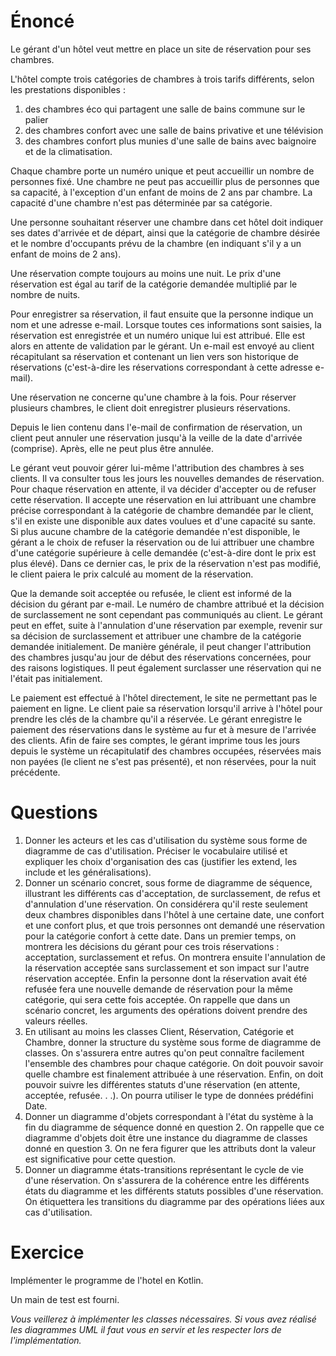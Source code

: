 # Énoncé

Le gérant d'un hôtel veut mettre en place un site de réservation pour ses chambres.   

L'hôtel compte trois catégories de chambres à trois tarifs différents, selon les prestations disponibles : 
1. des chambres éco qui partagent une salle de bains commune sur le palier
2. des chambres confort avec une salle de bains privative et une télévision 
3. des chambres confort plus munies d'une salle de bains avec baignoire et de la climatisation. 

Chaque chambre porte un numéro unique et peut accueillir un nombre de personnes fixé. 
Une chambre ne peut pas accueillir plus de personnes que sa capacité, à l'exception d'un enfant de moins de 2 ans par chambre. 
La capacité d'une chambre n'est pas déterminée par sa catégorie. 

Une personne souhaitant réserver une chambre dans cet hôtel doit indiquer ses dates d'arrivée et de départ, ainsi que la catégorie de chambre désirée et le nombre d'occupants prévu de la chambre (en indiquant s'il y a un enfant de moins de 2 ans). 

Une réservation compte toujours au moins une nuit. Le prix d'une réservation est égal au tarif de la catégorie demandée multiplié par le nombre de nuits. 

Pour enregistrer sa réservation, il faut ensuite que la personne indique un nom et une adresse e-mail. 
Lorsque toutes ces informations sont saisies, la réservation est enregistrée et un numéro unique lui est attribué. 
Elle est alors en attente de validation par le gérant. 
Un e-mail est envoyé au client récapitulant sa réservation et contenant un lien vers son historique de réservations (c'est-à-dire les réservations correspondant à cette adresse e-mail). 

Une réservation ne concerne qu'une chambre à la fois. 
Pour réserver plusieurs chambres, le client doit enregistrer plusieurs réservations. 

Depuis le lien contenu dans l'e-mail de confirmation de réservation, un client peut annuler une réservation jusqu'à la veille de la date d'arrivée (comprise). 
Après, elle ne peut plus être annulée. 

Le gérant veut pouvoir gérer lui-même l'attribution des chambres à ses clients. 
Il va consulter tous les jours les nouvelles demandes de réservation. 
Pour chaque réservation en attente, il va décider d'accepter ou de refuser cette réservation. 
Il accepte une réservation en lui attribuant une chambre précise correspondant à la catégorie de chambre demandée par le client, s'il en existe une disponible aux dates voulues et d'une capacité su sante. 
Si plus aucune chambre de la catégorie demandée n'est disponible, le gérant a le choix de refuser la réservation ou de lui attribuer une chambre d'une catégorie supérieure à celle demandée (c'est-à-dire dont le prix est plus élevé). 
Dans ce dernier cas, le prix de la réservation n'est pas modifié, le client paiera le prix calculé au moment de la réservation. 

Que la demande soit acceptée ou refusée, le client est informé de la décision du gérant par e-mail. 
Le numéro de chambre attribué et la décision de surclassement ne sont cependant pas communiqués au client. 
Le gérant peut en effet, suite à l'annulation d'une réservation par exemple, revenir sur sa décision de surclassement et attribuer une chambre de la catégorie demandée initialement. 
De manière générale, il peut changer l'attribution des chambres jusqu'au jour de début des réservations concernées, pour des raisons logistiques. 
Il peut également surclasser une réservation qui ne l'était pas initialement. 

Le paiement est effectué à l'hôtel directement, le site ne permettant pas le paiement en ligne. Le client paie sa réservation lorsqu'il arrive à l'hôtel pour prendre les clés de la chambre qu'il a réservée. 
Le gérant enregistre le paiement des réservations dans le système au fur et à mesure de l'arrivée des clients. 
Afin de faire ses comptes, le gérant imprime tous les jours depuis le système un récapitulatif des chambres occupées, réservées mais non payées (le client ne s'est pas présenté), et non réservées, pour la nuit précédente. 

# Questions 

1. Donner les acteurs et les cas d'utilisation du système sous forme de diagramme de cas d'utilisation. Préciser le vocabulaire utilisé et expliquer les choix d'organisation des cas (justifier les extend, les include et les généralisations).  
2. Donner un scénario concret, sous forme de diagramme de séquence, illustrant les différents cas d'acceptation, de surclassement, de refus et d'annulation d'une réservation. On considérera qu'il reste seulement deux chambres disponibles dans l'hôtel à une certaine date, une confort et une confort plus, et que trois personnes ont demandé une réservation pour la catégorie confort à cette date. Dans un premier temps, on montrera les décisions du gérant pour ces trois réservations : acceptation, surclassement et refus. On montrera ensuite l'annulation de la réservation acceptée sans surclassement et son impact sur l'autre réservation acceptée. Enfin la personne dont la réservation avait été refusée fera une nouvelle demande de réservation pour la même catégorie, qui sera cette fois acceptée. On rappelle que dans un scénario concret, les arguments des opérations doivent prendre des valeurs réelles.   
3. En utilisant au moins les classes Client, Réservation, Catégorie et Chambre, donner la  structure du système sous forme de diagramme de classes. On s'assurera entre autres qu'on peut connaître facilement l'ensemble des chambres pour chaque catégorie. On doit pouvoir savoir quelle chambre est finalement attribuée à une réservation. Enfin, on doit pouvoir suivre les différentes statuts d'une réservation (en attente, acceptée, refusée. . .). On pourra utiliser le type de données prédéfini Date.  
4. Donner un diagramme d'objets correspondant à l'état du système à la fin du diagramme  de séquence donné en question 2. On rappelle que ce diagramme d'objets doit être une instance du diagramme de classes donné en question 3. On ne fera figurer que les attributs dont la valeur est significative pour cette question.  
5. Donner un diagramme états-transitions représentant le cycle de vie d'une réservation.  On s'assurera de la cohérence entre les différents états du diagramme et les différents statuts possibles d'une réservation. On étiquettera les transitions du diagramme par des opérations liées aux cas d'utilisation. 

# Exercice

Implémenter le programme de l'hotel en Kotlin.

Un main de test est fourni.

*Vous veillerez à implémenter les classes nécessaires. Si vous avez réalisé les diagrammes UML il faut vous en servir et les respecter lors de l'implémentation.*
